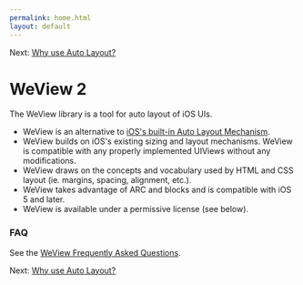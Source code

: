 ```yaml
---
permalink: home.html
layout: default
---
```


Next\: [Why use Auto Layout?](whyAutolayout.html)

WeView 2
==

<!-- TEMPLATE START -->

The WeView library is a tool for auto layout of iOS UIs. 

* WeView is an alternative to [iOS's built-in Auto Layout Mechanism](https://developer.apple.com/library/ios/documentation/UserExperience/Conceptual/AutolayoutPG/Articles/Introduction.html).
* WeView builds on iOS's existing sizing and layout mechanisms.  WeView is compatible with any properly implemented UIViews without any modifications.
* WeView draws on the concepts and vocabulary used by HTML and CSS layout (ie. margins, spacing, alignment, etc.).
* WeView takes advantage of ARC and blocks and is compatible with iOS 5 and later.
* WeView is available under a permissive license (see below).


### FAQ

See the [WeView Frequently Asked Questions](FAQ.md).

<!-- TEMPLATE END -->

Next\: [Why use Auto Layout?](whyAutolayout.html)
